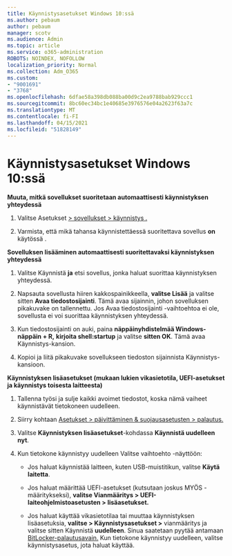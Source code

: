 ```yaml
---
title: Käynnistysasetukset Windows 10:ssä
ms.author: pebaum
author: pebaum
manager: scotv
ms.audience: Admin
ms.topic: article
ms.service: o365-administration
ROBOTS: NOINDEX, NOFOLLOW
localization_priority: Normal
ms.collection: Adm_O365
ms.custom:
- "9001691"
- "3768"
ms.openlocfilehash: 6dfae58a398db088ba00d9c2ea9788bab929ccc1
ms.sourcegitcommit: 8bc60ec34bc1e40685e3976576e04a2623f63a7c
ms.translationtype: MT
ms.contentlocale: fi-FI
ms.lasthandoff: 04/15/2021
ms.locfileid: "51828149"
---
```

# <a name="startup-settings-in-windows-10"></a>Käynnistysasetukset Windows 10:ssä

**Muuta, mitkä sovellukset suoritetaan automaattisesti käynnistyksen yhteydessä**

1. Valitse Asetukset [> sovellukset > käynnistys .](ms-settings:startupapps?activationSource=GetHelp)

2. Varmista, että mikä tahansa käynnistettäessä suoritettava sovellus **on** käytössä .

**Sovelluksen lisääminen automaattisesti suoritettavaksi käynnistyksen yhteydessä**

1. Valitse Käynnistä **ja** etsi sovellus, jonka haluat suorittaa käynnistyksen yhteydessä.

2. Napsauta sovellusta hiiren kakkospainikkeella, **valitse Lisää** ja valitse sitten **Avaa tiedostosijainti**. Tämä avaa sijainnin, johon sovelluksen pikakuvake on tallennettu. Jos Avaa tiedostosijainti -vaihtoehtoa ei ole, sovellusta ei voi suorittaa käynnistyksen yhteydessä.

3. Kun tiedostosijainti on auki, paina **näppäinyhdistelmää Windows-näppäin + R,** **kirjoita shell:startup** ja valitse **sitten OK**. Tämä avaa Käynnistys-kansion.

4. Kopioi ja liitä pikakuvake sovellukseen tiedoston sijainnista Käynnistys-kansioon.

**Käynnistyksen lisäasetukset (mukaan lukien vikasietotila, UEFI-asetukset ja käynnistys toisesta laitteesta)**

1. Tallenna työsi ja sulje kaikki avoimet tiedostot, koska nämä vaiheet käynnistävät tietokoneen uudelleen.

2. Siirry kohtaan [Asetukset > päivittäminen & suojausasetusten > palautus.](ms-settings:recovery?activationSource=GetHelp)

3. Valitse **Käynnistyksen lisäasetukset**-kohdassa **Käynnistä uudelleen nyt**. 

4. Kun tietokone käynnistyy uudelleen Valitse vaihtoehto -näyttöön:

    - Jos haluat käynnistää laitteen, kuten USB-muistitikun, valitse **Käytä laitetta**.

    - Jos haluat määrittää UEFI-asetukset (kutsutaan joskus MYÖS -määritykseksi), **valitse Vianmääritys > UEFI-laiteohjelmistoasetusten > lisäasetukset.** 

    - Jos haluat käyttää vikasietotilaa tai muuttaa käynnistyksen lisäasetuksia, **valitse > Käynnistysasetukset >** vianmääritys ja valitse sitten Käynnistä **uudelleen**. Sinua saatetaan pyytää antamaan [BitLocker-palautusavain.](https://support.microsoft.com/help/4026181/windows-10-find-my-bitlocker-recovery-key) Kun tietokone käynnistyy uudelleen, valitse käynnistysasetus, jota haluat käyttää.